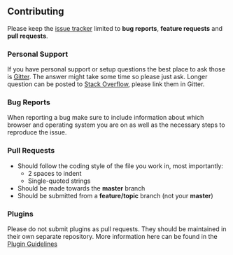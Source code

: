 ## Contributing

Please keep the [issue tracker](https://github.com/FluentDOM/FluentDOM/issues) limited to **bug reports**, **feature requests** and **pull requests**.


### Personal Support
If you have personal support or setup questions the best place to ask those is [Gitter](https://gitter.im/FluentDOM/FluentDOM). The answer
might take some time so please just ask. Longer question can be posted to [Stack Overflow](https://stackoverflow.com/), please
link them in Gitter.


### Bug Reports
When reporting a bug make sure to include information about which browser and operating system you are on as well as 
the necessary steps to reproduce the issue.


### Pull Requests
- Should follow the coding style of the file you work in, most importantly:
  - 2 spaces to indent
  - Single-quoted strings
- Should be made towards the **master** branch
- Should be submitted from a **feature/topic** branch (not your **master**)


### Plugins
Please do not submit plugins as pull requests. They should be maintained in their own separate repository. 
More information here can be found in the [Plugin Guidelines](https://github.com/FluentDOM/FluentDOM/wiki/Plugin-Guidelines)
